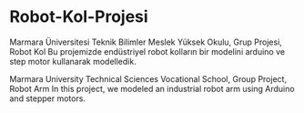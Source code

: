 # Robot-Kol-Projesi
Marmara Üniversitesi Teknik Bilimler Meslek Yüksek Okulu, Grup Projesi, Robot Kol
Bu projemizde endüstriyel robot kolların bir modelini arduino ve step motor kullanarak modelledik.

Marmara University Technical Sciences Vocational School, Group Project, Robot Arm
In this project, we modeled an industrial robot arm using Arduino and stepper motors.
